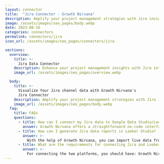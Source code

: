 ```yaml
---
layout: connector
title:  "Jira Connector - Growth Nirvana"
description: Amplify your project management strategies with Jira insights integrated into Looker Studio.
image: /assets/images/seo_pages/body.webp
date: 2023-08-16
categories: connectors
permalink: connectors/jira
icon_url: /assets/images/seo_pages/connectors/jira

sections:
  overview:
    title: >-
      Jira Data Connector
    description: Enhance your project management insights with Jira integration. Seamlessly merge project data from Jira with Looker Studio's analytical capabilities, unlocking insights that shape development strategies, task performance, and operational excellence.
    image_url: /assets/images/seo_pages/overview.webp

  body:
    title: >-
      Visualize Your Jira channel data with Growth Nirvana's
      Jira Connector
    description: Amplify your project management strategies with Jira insights integrated into Looker Studio.
    image_url: /assets/images/seo_pages/body.webp
  faq:
    title: FAQs
    questions:
      - title: How can I connect my Jira data to Google Data Studio/Looker Studio?
        answer: Growth Nirvana offers a straightforward no-code interface to connect to Jira data sources.
      - title: How can I generate Jira data reports in Looker Studio?
        answer: >-
          With the help of Growth Nirvana, you can import live data from Jira into Looker Studio. These data can be viewed in charts, tables, and dashboards to generate branded reports that can be shared instantly.
      - title: What are the requirements for connecting Jira and Looker Studio?
        answer: >-
          For connecting the two platforms, you should have: Growth Nirvana Account and Jira Ads Account
---
```

